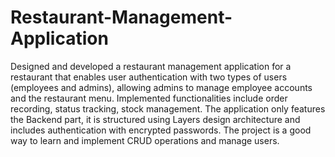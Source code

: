 # Restaurant-Management-Application

Designed and developed a restaurant management application for a restaurant that enables user authentication with two
types of users (employees and admins), allowing admins to manage employee accounts and the restaurant menu. Implemented functionalities include order recording, status tracking, stock management. The application only features the Backend part, it is structured using Layers design architecture and includes
authentication with encrypted passwords. The project is a good way to learn and implement CRUD operations and manage users.
